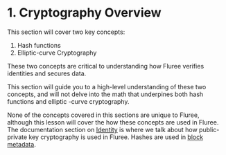# 1. Cryptography Overview

This section will cover two key concepts:

1. Hash functions
2. Elliptic-curve Cryptography

These two concepts are critical to understanding how Fluree verifies identities and secures data.

This section will guide you to a high-level understanding of these two concepts, and will not delve into the math that underpines both hash functions and elliptic -curve cryptography.

None of the concepts covered in this sections are unique to Fluree, although this lesson will cover the how these concepts are used in Fluree. The documentation section on [Identity](../../../concepts/identity/auth_records#generating_keys) is where we talk about how public-private key cryptography is used in Fluree. Hashes are used in [block metadata](../../../overview/schema/metadata.md).
